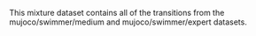 This mixture dataset contains all of the transitions from the mujoco/swimmer/medium and mujoco/swimmer/expert datasets.
